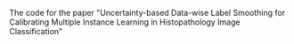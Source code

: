 The code for the paper "Uncertainty-based Data-wise Label Smoothing for Calibrating Multiple Instance Learning in Histopathology Image Classification"

